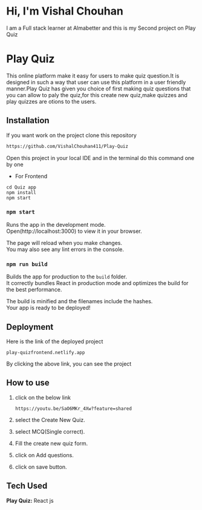 # Hi, I'm Vishal Chouhan
I am a Full stack learner at Almabetter and this is my Second project on Play Quiz

# Play Quiz

This online platform make it easy for users to make quiz question.It is designed in such a way that
user can use this platform in a user friendly manner.Play Quiz has given you choice of first making 
quiz questions that you can allow to paly the quiz,for this create new quiz,make quizzes and play 
quizzes are otions to the users.

## Installation 

If you want work on the project clone this repository

```bash
https://github.com/VishalChouhan411/Play-Quiz
```
Open this project in your local IDE and in the terminal do this command one by one
- For Frontend
```
cd Quiz app
npm install
npm start
```

### `npm start`

Runs the app in the development mode.\
Open(http://localhost:3000) to view it in your browser.

The page will reload when you make changes.\
You may also see any lint errors in the console.

### `npm run build`

Builds the app for production to the `build` folder.\
It correctly bundles React in production mode and optimizes the build for the best performance.

The build is minified and the filenames include the hashes.\
Your app is ready to be deployed!

## Deployment
 Here is the link of the deployed project
 ```
play-quizfrontend.netlify.app

 ```
By clicking the above link, you can see the project

## How to use

1. click on the below link

   ```
   https://youtu.be/SaO6MKr_4Xw?feature=shared
   ```
2. select the Create New Quiz.
3. select MCQ(Single correct).
4. Fill the create new quiz form.
5. click on Add questions. 
6. click on save button.

## Tech Used

**Play Quiz:** React js




               

